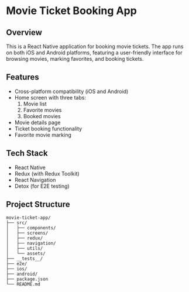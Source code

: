 # Movie Ticket Booking App

## Overview

This is a React Native application for booking movie tickets. The app runs on both iOS and Android platforms, featuring a user-friendly interface for browsing movies, marking favorites, and booking tickets.

## Features

- Cross-platform compatibility (iOS and Android)
- Home screen with three tabs:
  1. Movie list
  2. Favorite movies
  3. Booked movies
- Movie details page
- Ticket booking functionality
- Favorite movie marking

## Tech Stack

- React Native
- Redux (with Redux Toolkit)
- React Navigation
- Detox (for E2E testing)

## Project Structure

```
movie-ticket-app/
├── src/
│   ├── components/
│   ├── screens/
│   ├── redux/
│   ├── navigation/
│   ├── utils/
│   └── assets/
├── __tests__/
├── e2e/
├── ios/
├── android/
├── package.json
└── README.md

